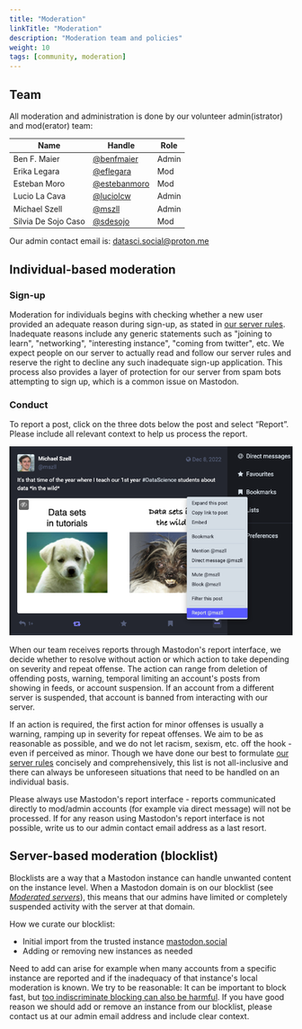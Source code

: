 ```yaml
---
title: "Moderation"
linkTitle: "Moderation"
description: "Moderation team and policies"
weight: 10
tags: [community, moderation]
---
```


## Team
All moderation and administration is done by our volunteer admin(istrator) and mod(erator) team: 

|Name | Handle  | Role|
--- | --- | ---|
Ben F. Maier| [@benfmaier](https://datasci.social/@benfmaier) | Admin
Erika Legara| [@eflegara](https://datasci.social/@eflegara) | Mod
Esteban Moro| [@estebanmoro](https://datasci.social/@estebanmoro) | Mod
Lucio La Cava| [@luciolcw](https://datasci.social/@luciolcw) | Admin
Michael Szell| [@mszll](https://datasci.social/@mszll) | Admin
Silvia De Sojo Caso| [@sdesojo](https://datasci.social/@sdesojo) | Mod

Our admin contact email is: datasci.social@proton.me

## Individual-based moderation

### Sign-up
Moderation for individuals begins with checking whether a new user provided an adequate reason during sign-up, as stated in [our server rules](/docs/server-rules). Inadequate reasons include any generic statements such as "joining to learn", "networking", "interesting instance", "coming from twitter", etc. We expect people on our server to actually read and follow our server rules and reserve the right to decline any such inadequate sign-up application. This process also provides a layer of protection for our server from spam bots attempting to sign up, which is a common issue on Mastodon.

### Conduct
To report a post, click on the three dots below the post and select “Report”. Please include all relevant context to help us process the report.

![How to report a post](/images/reportpost.png "How to report a post")

When our team receives reports through Mastodon's report interface, we decide whether to resolve without action or which action to take depending on severity and repeat offense. The action can range from deletion of offending posts, warning, temporal limiting an account's posts from showing in feeds, or account suspension. If an account from a different server is suspended, that account is banned from interacting with our server.

If an action is required, the first action for minor offenses is usually a warning, ramping up in severity for repeat offenses. We aim to be as reasonable as possible, and we do not let racism, sexism, etc. off the hook - even if perceived as minor. Though we have done our best to formulate [our server rules](/docs/server-rules) concisely and comprehensively, this list is not all-inclusive and there can always be unforeseen situations that need to be handled on an individual basis.

Please always use Mastodon's report interface - reports communicated directly to mod/admin accounts (for example via direct message) will not be processed. If for any reason using Mastodon's report interface is not possible, write us to our admin contact email address as a last resort.


## Server-based moderation (blocklist)
Blocklists are a way that a Mastodon instance can handle unwanted content on the instance level. When a Mastodon domain is on our blocklist (see [*Moderated servers*](https://datasci.social/about)), this means that our admins have limited or completely suspended activity with the server at that domain.

How we curate our blocklist:
- Initial import from the trusted instance [mastodon.social](https://mastodon.social/about)
- Adding or removing new instances as needed

Need to add can arise for example when many accounts from a specific instance are reported and if the inadequacy of that instance's local moderation is known. We try to be reasonable: It can be important to block fast, but [too indiscriminate blocking can also be harmful](https://blog.codeberg.org/how-blocklists-prevent-the-internet-to-be-decentralized-and-safe.html). If you have good reason we should add or remove an instance from our blocklist, please contact us at our admin email address and include clear context.
